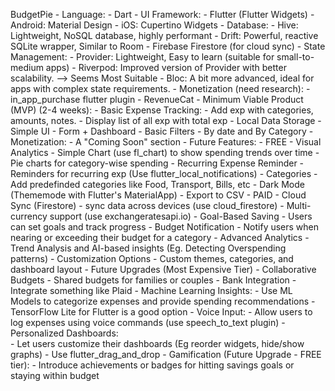 BudgetPie
	- Language: 
		- Dart 
	- UI Framework: 
		- Flutter (Flutter Widgets) 
		- Android: Material Design
		- iOS: Cupertino Widgets
	- Database: 
		- Hive: Lightweight, NoSQL database, highly performant
		- Drift: Powerful, reactive SQLite wrapper, Similar to Room
		- Firebase Firestore (for cloud sync)
	- State Management: 
		- Provider: Lightweight, Easy to learn (suitable for small-to-medium apps)
		- Riverpod: Improved version of Provider with better scalability. --> Seems Most Suitable
		- Bloc: A bit more advanced, ideal for apps with complex state requirements.
	- Monetization (need research): 
		- in_app_purchase flutter plugin
		- RevenueCat
	- Minimum Viable Product (MVP) (2-4 weeks):
		- Basic Expense Tracking:
			- Add exp with categories, amounts, notes.
			- Display list of all exp with total exp
		- Local Data Storage
		- Simple UI
			- Form + Dashboard
		- Basic Filters
			- By date and By Category
		- Monetization:
			- A "Coming Soon" section
	- Future Features:
		- FREE
			- Visual Analytics
				- Simple Chart (use fl_chart) to show spending trends over time
				- Pie charts for category-wise spending
			- Recurring Expense Reminder
				- Reminders for recurring exp (Use flutter_local_notifications)
			- Categories
				- Add predefinded categories like Food, Transport, Bills, etc
			- Dark Mode (Thememode with Flutter's MaterialApp)
			- Export to CSV
		- PAID
			- Cloud Sync (Firestore)
				- sync data across devices (use cloud_firestore)
			- Multi-currency support (use exchangeratesapi.io)
			- Goal-Based Saving
				- Users can set goals and track progress
			- Budget Notification
				- Notify users when nearing or exceeding their budget for a category
			- Advanced Analytics
				- Trend Analysis and AI-based insights (Eg. Detecting Overspending patterns)
			- Customization Options
				- Custom themes, categories, and dashboard layout
	- Future Upgrades (Most Expensive Tier)
		- Collaborative Budgets
			- Shared budgets for families or couples
		- Bank Integration
			- Integrate something like Plaid
		- Machine Learning Insights:
			- Use ML Models to categorize expenses and provide spending recommendations
			- TensorFlow Lite for Flutter is a good option
		- Voice Input:
			- Allow users to log expenses using voice commands (use speech_to_text plugin)
		- Personalized Dashboards:	
			- Let users customize their dashboards (Eg reorder widgets, hide/show graphs)
			- Use flutter_drag_and_drop
	- Gamification (Future Upgrade - FREE tier):
		- Introduce achievements or badges for hitting savings goals or staying within budget
